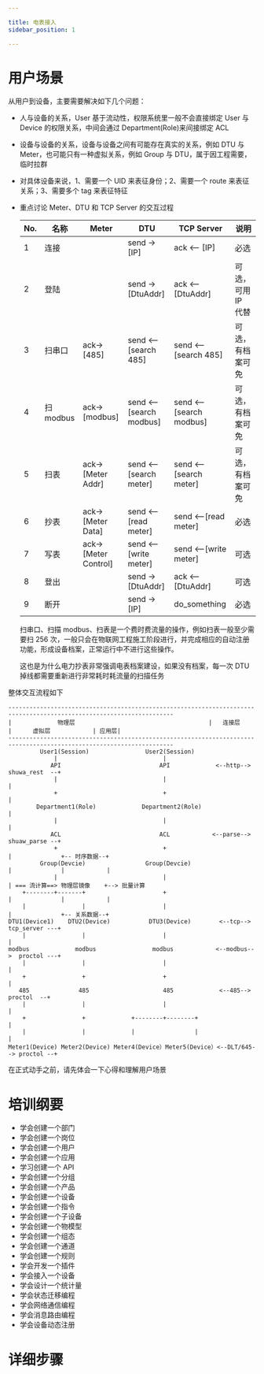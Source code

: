 ```yaml
---

title: 电表接入
sidebar_position: 1

---
```


# 用户场景

从用户到设备，主要需要解决如下几个问题：

- 人与设备的关系，User 基于流动性，权限系统里一般不会直接绑定 User 与 Device 的权限关系，中间会通过 Department(Role)来间接绑定 ACL
- 设备与设备的关系，设备与设备之间有可能存在真实的关系，例如 DTU 与 Meter，也可能只有一种虚拟关系，例如 Group 与 DTU，属于因工程需要，临时拉群
- 对具体设备来说，1、需要一个 UID 来表征身份；2、需要一个 route 来表征关系；3、需要多个 tag 来表征特征
- 重点讨论 Meter、DTU 和 TCP Server 的交互过程

  | No. | 名称      | Meter                 | DTU                      | TCP Server              | 说明               |
  | --- | --------- | --------------------- | ------------------------ | ----------------------- | ------------------ |
  | 1   | 连接      |                       | send -> [IP]             | ack <-- [IP]            | 必选               |
  | 2   | 登陆      |                       | send -> [DtuAddr]        | ack <-- [DtuAddr]       | 可选，可用 IP 代替 |
  | 3   | 扫串口    | ack-> [485]           | send <-- [search 485]    | send <--[search 485]    | 可选，有档案可免   |
  | 4   | 扫 modbus | ack-> [modbus]        | send <-- [search modbus] | send <--[search modbus] | 可选，有档案可免   |
  | 5   | 扫表      | ack-> [Meter Addr]    | send <-- [search meter]  | send <--[search meter]  | 可选，有档案可免   |
  | 6   | 抄表      | ack-> [Meter Data]    | send <-- [read meter]    | send <--[read meter]    | 必选               |
  | 7   | 写表      | ack-> [Meter Control] | send <-- [write meter]   | send <--[write meter]   | 可选               |
  | 8   | 登出      |                       | send -> [DtuAddr]        | ack <-- [DtuAddr]       | 可选               |
  | 9   | 断开      |                       | send -> [IP]             | do_something            | 必选               |

  扫串口、扫描 modbus、扫表是一个费时费流量的操作，例如扫表一般至少需要扫 256 次，一般只会在物联网工程施工阶段进行，并完成相应的自动注册功能，形成设备档案，正常运行中不进行这些操作。

  这也是为什么电力抄表非常强调电表档案建设，如果没有档案，每一次 DTU 掉线都需要重新进行非常耗时耗流量的扫描任务

整体交互流程如下

```
---------------------------------------------------------------------------------------------------------------------
|             物理层                                      |   连接层                 |      虚拟层            | 应用层|
---------------------------------------------------------------------------------------------------------------------
         User1(Session)                User2(Session)
             |                              |
            API                            API             <--http--> shuwa_rest  --+
             |                              |                                       |
             +                              +                                       |
        Department1(Role)             Department2(Role)                             |
             |                              |                                       |
            ACL                            ACL            <--parse--> shuaw_parse --+
             +                              +                                       |              +-- 时序数据--+
         Group(Devcie)                 Group(Devcie)                                |              |            |
             |                              |                                       | === 流计算==> 物理层镜像    +--> 批量计算
    +--------+-------+                      +                                       |              |            |
    |                |                      |                                       |              +-- 关系数据--+
DTU1(Device1)    DTU2(Device)           DTU3(Device)        <--tcp-->  tcp_server ---+
    |                |                      |                                       |
modbus             modbus                modbus            <--modbus-->  proctol ---+
    |                |                      |                                       |
    +                +                      +                                       |
   485              485                     485             <--485-->    proctol  --+
    |                |                      |                                       |
    +                +             +--------+--------+                              |
    |                |             |                 |                              |
Meter1(Device) Meter2(Device) Meter4(Device）Meter5(Device）<--DLT/645--> proctol --+
```

在正式动手之前，请先体会一下心得和理解用户场景

# 培训纲要

- 学会创建一个部门
- 学会创建一个岗位
- 学会创建一个用户
- 学会创建一个应用
- 学习创建一个 API
- 学会创建一个分组
- 学会创建一个产品
- 学会创建一个设备
- 学会创建一个指令
- 学会创建一个子设备
- 学会创建一个物模型
- 学会创建一个组态
- 学会创建一个通道
- 学会创建一个规则
- 学会开发一个插件
- 学会接入一个设备
- 学会设计一个统计量
- 学会状态迁移编程
- 学会网络通信编程
- 学会消息路由编程
- 学会设备动态注册

# 详细步骤
